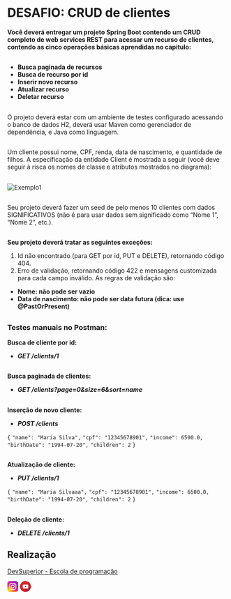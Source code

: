 <h1>DESAFIO: CRUD de clientes</h1>

**Você deverá entregar um projeto Spring Boot contendo um CRUD completo de web services REST para
acessar um recurso de clientes, contendo as cinco operações básicas aprendidas no capítulo:**

##

- **Busca paginada de recursos**
- **Busca de recurso por id**
- **Inserir novo recurso**
- **Atualizar recurso**
- **Deletar recurso**

##

O projeto deverá estar com um ambiente de testes configurado acessando o banco de dados H2, deverá usar
Maven como gerenciador de dependência, e Java como linguagem.

##

Um cliente possui nome, CPF, renda, data de nascimento, e quantidade de filhos. A especificação da
entidade Client é mostrada a seguir (você deve seguir à risca os nomes de classe e atributos mostrados no
diagrama):

##

![Exemplo1](https://i.imgur.com/T9xKmH3.png)

##

Seu projeto deverá fazer um seed de pelo menos 10 clientes com dados SIGNIFICATIVOS (não é para
usar dados sem significado como “Nome 1”, “Nome 2”, etc.).

##

**Seu projeto deverá tratar as seguintes exceções:**

1.  Id não encontrado (para GET por id, PUT e DELETE), retornando código 404.
2.  Erro de validação, retornando código 422 e mensagens customizada para cada campo inválido. As regras de validação são:

   - **Nome: não pode ser vazio**
- **Data de nascimento: não pode ser data futura (dica: use @PastOrPresent)**

##

### Testes manuais no Postman:

**Busca de cliente por id:**

- ***GET /clients/1***

##

**Busca paginada de clientes:**

- ***GET /clients?page=0&size=6&sort=name***

##

**Inserção de novo cliente:**

- ***POST /clients***

`{`
`"name": "Maria Silva",`
`"cpf": "12345678901",`
`"income": 6500.0,`
`"birthDate": "1994-07-20",`
`"children": 2`
`}`

##

**Atualização de cliente:**

- ***PUT /clients/1***

`{`
`"name": "Maria Silvaaa",`
`"cpf": "12345678901",`
`"income": 6500.0,`
`"birthDate": "1994-07-20",`
`"children": 2`
`}`

##

**Deleção de cliente:**

- ***DELETE /clients/1***

##

## Realização

[DevSuperior - Escola de programação](https://devsuperior.com.br/)

[![DevSuperior no Instagram](https://raw.githubusercontent.com/devsuperior/bds-assets/main/ds/ig-icon.png)](https://instagram.com/devsuperior.ig) ![DevSuperior no Youtube](https://raw.githubusercontent.com/devsuperior/bds-assets/main/ds/yt-icon.png)